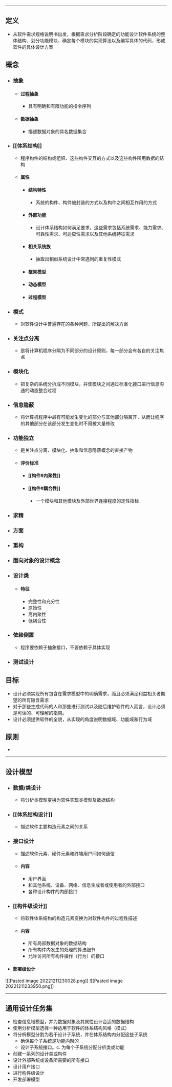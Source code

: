 -------

## 定义
- 从软件需求规格说明书出发，根据需求分析阶段确定的功能设计软件系统的整体结构、划分功能模块、确定每个模块的实现算法以及编写具体的代码，形成软件的具体设计方案
## 概念
- ### 抽象
	- #### 过程抽象
		- 具有明确和有限功能的指令序列
	- #### 数据抽象
		- 描述数据对象的具名数据集合
- ### [[体系结构]]
	- 程序构件的结构或组织、这些构件交互的方式以及这些构件所用数据的结构
	- #### 属性
		- #### 结构特性
			- 系统的构件、构件被封装的方式以及构件之间相互作用的方式
		- #### 外部功能
			- 设计体系结构如何满足要求，这些需求包括系统需求、能力需求、可靠性需求、可适应性需求以及其他系统特征需求
		- #### 相关系统族
			- 抽取出相似系统设计中常遇到的重复性模式
		- #### 框架模型
		- #### 动态模型
		- #### 过程模型
- ### 模式
	- 对软件设计中普遍存在的各种问题，所提出的解决方案
- ### 关注点分离
	- 是将计算机程序分隔为不同部分的设计原则，每一部分会有各自的关注焦点
- ### 模块化
	- 把复杂的系统分拆成不同模块，并使模块之间通过标准化接口进行信息沟通的动态整合过程
- ### 信息隐蔽
	- 将计算机程序中最有可能发生变化的部分与其他部分隔离开，从而让程序的其他部分在该部分发生变化时不用被大量修改
- ### 功能独立
	- 是关注点分离、模块化、抽象和信息隐蔽概念的直接产物
	- #### 评价标准
		- #### [[构件#内聚性]]
		- #### [[构件#耦合性]]
			- 一个模块和其他模块及外部世界连接程度的定性指标
- ### 求精
- ### 方面
- ### 重构
- ### 面向对象的设计概念
- ### 设计类
	- #### 特征
		- 完整性和充分性
		- 原始性
		- 高内聚性
		- 低耦合性
- ### 依赖倒置
	- 程序要依赖于抽象接口，不要依赖于具体实现
- ### 测试设计
## 目标
- 设计必须实现所有包含在需求模型中的明确需求，而且必须满足利益相关者期望的所有隐含需求
- 对于那些生成代码的人和那些进行测试以及随后维护软件的人而言，设计必须是可读的、可理解的指南。
- 设计必须提供软件的全貌，从实现的角度说明数据域、功能域和行为域
## 原则
- 
-------

## 设计模型
- ### 数据/类设计
	- 将分析类模型变换为软件实现类模型及数据结构
- ### [[体系结构设计]]
	- 描述软件主要构造元素之间的关系
- ### 接口设计
	- 描述软件元素、硬件元素和终端用户间如何通信
	- #### 内容
		- 用户界面
		- 和其他系统、设备、网络、信息生成者或使用者的外部接口
		- 各种设计构件的内部接口
- ### [[构件级设计]]
	- 将软件体系结构的构造元素变换为对软件构件的过程性描述
	- #### 内容
		- 所有局部数据对象的数据结构
		- 所有构件内发生的处理的算法细节
		- 允许访问所有构件操作（行为）的接口
- #### 部署级设计
![[Pasted image 20221211230028.png]]
![[Pasted image 20221211233950.png]]

------

## 通用设计任务集
- 检查信息域模型，并为数据对象及其属性设计合适的数据结构
- 使用分析模型选择一种适用于软件的体系结构风格（模式）
- 将分析模型分割为若干设计子系统，并在体系结构内分配这些子系统
	- 确保每个子系统是功能内聚的
	- 设计子系统接口。c. 为每个子系统分配分析类或功能
 - 创建一系列的设计类或构件
 - 设计外部系统或设备所需要的所有接口
 - 设计用户接口
 - 进行构件级设计
 - 开发部署模型
